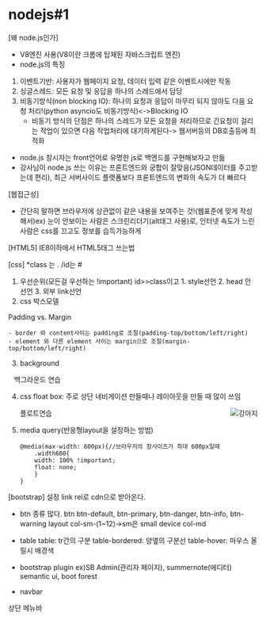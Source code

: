# nodejs#1
[왜 node.js인가]
- V8엔진 사용(V8이란 크롬에 탑재된 자바스크립트 엔진)
- node.js의 특징
 1) 이벤트기반: 사용자가 웹페이지 요청, 데이터 입력 같은 이벤트시에만 작동
 2) 싱글스레드: 모든 요청 및 응답을 하나의 스레드에서 담당
 3) 비동기방식(non blocking IO): 하나의 요청과 응답이 마무리 되지 않아도 다음 요청 처리!(python asyncio도 비동기방식)<->Blocking IO
	- 비동기 방식의 단점은 하나의 스레드가 모든 요청을 처리하므로 긴요청이 걸리는 작업이 있으면 다음 작업처리에 대기하게된다-> 웹서버등의 DB호출등에 최적화
- node.js 창시자는 front언어로 유명한 js로 백엔드를 구현해보자고 만듦
- 강사님이 node.js 쓰는 이유는 프론트엔드와 궁합이 잘맞음(JSON데이터를 주고받는데 편리), 최근 서버사이드 플랫폼보다 프론트엔드의 변화의 속도가 더 빠르다

[웹접근성]
- 간단히 말하면 브라우저에 상관없이 같은 내용을 보여주는 것!(웹표준에 맞게 작성해서)ex) 눈이 안보이는 사람은 스크린리더기(alt태그 사용)로, 인터넷 속도가 느린 사람은 css를 끄고도 정보를 습득가능하게

[HTML5]
IE8이하에서 HTML5태그 쓰는법

[css]
*class 는 . /id는 #
1. 우선순위(모든걸 우선하는 !important)
id>>class이고 1. style선언 2. <style></style> head 안 선언 3. 외부 link선언 
2. css 박스모델

Padding vs. Margin

	- border 와 content사이는 padding로 조절(padding-top/bottom/left/right)
	- element 와 다른 element 사이는 margin으로 조절(margin-top/bottom/left/right)





3. background
<div style="background:url('https://nodejs.junyoung.me/demo/images/1.jpg’) 0 0 no-repeat; color:#fff; width:200px; height:300px;">
    백그라운드 연습
</div>

4. css float box: 주로 상단 네비게이션 만들때나 레이아웃을 만들 때 많이 쓰임
			<html><body>
				<div>
			<img src="http://nodejs.junyoung.me/demo/images/2.jpg" style="float: right; " alt="강아지">
			    플로트연습
			</div>
			</body>	
			</html>

5.  media query(반응형layout을 설정하는 방법)

		@media(max-width: 600px){//브라우저의 창사이즈가 최대 600px일때
			.width600{
			width: 100% !important;
			float: none;
			}
		}

[bootstrap]
설정 link rel로 cdn으로 받아온다.
- btn 종류 많다.
btn btn-default, btn-primary, btn-danger, btn-info, btn-warning
layout
	col-sm-(1~12)->sm은 small device
	col-md
- table
table: tr간의 구분
table-bordered: 양옆의 구분선
table-hover: 마우스 올릴시 배경색

- bootstrap plugin
ex)SB Admin(관리자 페이지), summernote(에디터)
semantic ui, boot forest

- navbar

상단 메뉴바
